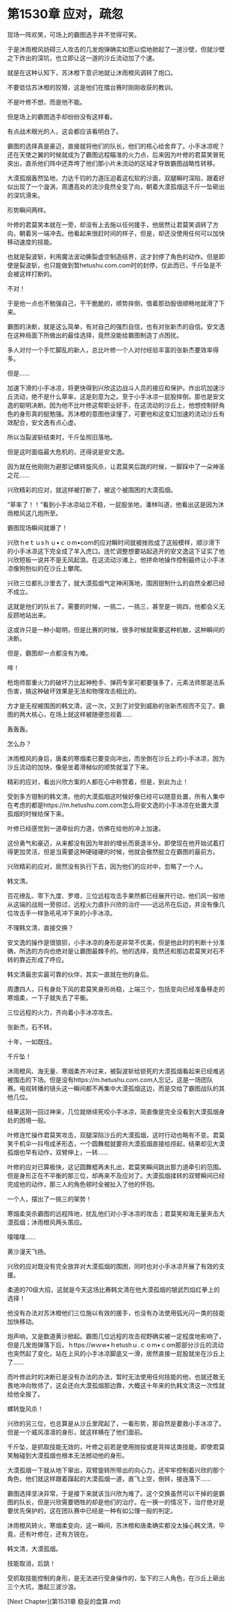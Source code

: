 # 第1530章 应对，疏忽

现场一阵欢笑，可场上的霸图选手并不觉得可笑。

于是沐雨橙风妨碍三人攻击的几发炮弹确实如愿以偿地掀起了一道沙壁，但就沙壁之下炸出的深坑，也立即让这一道的沙丘流动加了个速。

就是在这种认知下，苏沐橙下意识地就让沐雨橙风调转了炮口。

不要低估苏沐橙的狡猾，这是他们在擂台赛时刚刚收获的教训。

不是叶修不想，而是他不能。

但是场上的霸图选手却纷纷没有这样看。

有点战术眼光的人，这会都应该看明白了。

霸图的选择真是豪迈，直接就将他们的队长，他们的核心给舍弃了。小手冰凉呢？还在天使之翼的时候就成为了霸图远程瞄准的火力点，后来因为叶修的君莫笑冒死突出，直杀他们阵中还弄垮了他们那小片未流动的区域才导致霸图战略性转移。

大漠孤烟轰然坠地，力达千钧的力道压迫着这松软的沙面，双腿瞬时深陷，跟着好似出现了一个漩涡，周遭高处的流沙竟然全变了向，朝着大漠孤烟这千斤一坠砸出的深坑滑来。

形势瞬间两样。

叶修的君莫笑本就在一旁，却没有上去施以任何援手，他居然让君莫笑调转了方向，朝着另一端冲去。他看起来很赶时间的样子，但是，却还没使用任何可以加快移动速度的技能。

也就是裂波斩，利用魔法波动撕裂虚空制造结界，这才封停了角色的动作。但是即使是裂波斩，也只能做到暂hetushu.com.com时的封停，仅此而已，千斤坠是不会被这样打断的。

不对！

于是他一点也不勉强自己，干干脆脆的，顺势摔倒，借着那劲股很顺畅地就滑了下来。

霸图的决断，就是这么简单，有对自己的强烈自信，也有对张新杰的自信。安文逸在这种局面下所做出的最佳选择，竟然没能给霸图制造丁点困扰。

多人对付一个手忙脚乱的新人，总比叶修一个人对付经验丰富的张新杰要效率得多。

但是……

加速下滑的小手冰凉，将更快得到兴欣这边战斗人员的接应和保护。炸出坑加速沙丘流动，绝不是什么草率，这是刻意为之。至于小手冰凉一屁股摔倒，那也是安文逸的聪明决断。因为他不比叶修这帮职业好手，在这流动的沙丘上，他想控制好角色的身形真的挺勉强。苏沐橙的意图他读懂了，可要他和这变幻加速的流动沙丘有效配合，安文逸有点心虚。

所以当裂波斩结束时，千斤坠照旧落地。

但是这时面临最大危机的，还得说是安文逸。

因为就在他刚刚为避那记螺转旋风杀，让君莫笑后跳的时候，一脚踩中了一朵神圣之花……

兴欣精彩的应对，就这样被打断了，被这个被围困的大漠孤烟。

“草率了！！”看到小手冰凉站立不稳，一屁股坐地，潘林叫道，他看出这是因为沐雨橙风这几炮所至。

霸图现场瞬间就爆了！

兴欣ｈeｔｕsｈｕ•ｃｏm•coｍ的应对瞬时间就被挫败成了这般模样，顺沙滑下的小手冰凉这下完全成了羊入虎口。连忙调整想要站起逃开的安文逸这下证实了他兴欣短板一说并不是无风起浪。在这流动沙滩上，他拼命地操作控制最终让小手冰凉像狗刨似的在沙丘上攀爬。

兴欣三位都扎沙里去了，就大漠孤烟气定神闲落地，围困钳制什么的自然全都已经不成立。

这就是他们的队长了。需要的时候，一挑二，一挑三，甚至是一挑四，他都会义无反顾地站出来。

这或许只是一种小聪明，但是比赛的时候，很多时候就需要这种机敏，这种瞬间的决断。

但是，霸图却一点都没有为难。

哗！

枪炮师那重火力的破坏力比起神枪手、弹药专家可都要强多了，元素法师那是法系伤害，搞这种破坏效果是无法和物理攻击相比的。

方才是无视被围困的韩文清，这一次，又到了对受到威胁的张新杰视而不见了。霸图的两大核心，在场上就这样被随便忽视着……

轰轰轰。

怎么办？

沐雨橙风的身后，唐柔的寒烟柔已要变向冲出，而坐倒在沙丘上的小手冰凉，因为沙丘流动的加快，像是坐着滑梯似的顺势就溜了下来。

精彩的应对，看出兴欣方案的人都在心中称赞着，但是，到此为止！

受到多方钳制的韩文清，他的大漠孤烟这时候好像已经可以随意处置，所有人集中在考虑的都是https://m.hetushu.com.com怎么将安文逸的小手冰凉在处置大漠孤烟的时候给保下来。

叶修已经感觉到一道牵扯的力道，仿佛在给他的冲上加速。

这份勇气和豪迈，从来都没有因为年龄的增长而衰退半分。即使现在他开始试着打得更加灵活，但是当需要这种硬碰硬的时候，他就会傲然挺立在霸图的最前方。

兴欣精彩的应对，居然没有执行下去，因为他们的应对中，忽略了一个人。

韩文清。

百花缭乱、零下九度、罗塔，三位远程攻击手果然都已经展开行动，他们风一般地从这端的战局一旁掠过，远程火力直扑兴欣的治疗——远远吊在后边，并没有像几位攻击手一样急吼吼冲下来的小手冰凉。

不理韩文清，直接交换？

安文逸的操作是很狼狈，小手冰凉的身形是非常不优美，但是他此时的判断十分准确，所选的方向也绝对是让霸图最棘手的。他的选择，竟然还和那边君莫笑对石不转的靠近形成了呼应。

韩文清最忠实最可靠的伙伴，其实一直就在他的身后。

周遭四人，只有身处下风的君莫笑身形尚稳，上端三个，包括变向已经准备移走的寒烟柔，一下子就失去了平衡。

三位远程的火力，齐向着小手冰凉攻去。

张新杰，石不转。

十年，一如既往。

千斤坠！

沐雨橙风、海无量、寒烟柔齐冲过来，被裂波斩给锁死的大漠孤烟看起来已经难逃被围击的下场。但是没有https://m.hetushu.com.com人忘记，这是一场团队赛。电视转播的镜头这一瞬间都不再集中大漠孤烟这边，而是交给了霸图战队的其他几位。

结果这刚一回过神来，几位就继续死咬小手冰凉，简直像是完全没看到大漠孤烟身处的困境一般。

叶修连忙操作君莫笑攻击，双腿深陷沙丘的大漠孤烟，这时行动也略有不变。君莫笑千机伞一抖甩成矛形态，一个圆舞棍就要将大漠孤烟直接给捞起，结果却见大漠孤烟也早有动作，双臂伸上，一转……

叶修的应对已算极快，这记圆舞棍再未扎出，君莫笑瞬间跳出那力道牵引的范围。但是身形正在不平衡的那三位，却再来不及应对了。大漠孤烟揉转的双臂瞬间已经完成他的动作，那三人的角色顿时全被扯入了他的怀抱。

一个人，摆出了一挑三的架势！

寒烟柔突杀霸图的远程阵地，扰乱他们对小手冰凉的攻击；君莫笑和海无量夹击大漠孤烟；沐雨橙风两头策应。

噗噗噗……

黄沙漫天飞扬。

兴欣的应对既没有完全放弃对大漠孤烟的围困，同时也对小手冰凉开展了有效的支援。

柔道的70级大招，这就是今天这场比赛韩文清在他大漠孤烟的银武烈焰红拳上的选择！

他没有办法对苏沐橙他们三位施以有效的援手，也没有办法使用弧光闪一类的技能加快移动。

炮声响，又是数道黄沙掀起。霸图几位远程的攻击视野确实被一定程度地影响了，但是几发炮弹落下后，ｈttps://wｗw•ｈetushｕ.ｃｏm•ｃom那部分沙丘的流动也突然起了变化，站在上风的小手冰凉脚底又一滑，居然直接一屁股就坐在沙丘上了……

而叶修此时的决断已是没有办法的办法，暂时无法使用任何技能的他，也就还敢无畏地冲向牧师了，这会还向大漠孤烟那边靠，大概这十年来的仇韩文清这一次性就给他全报了。

螺转旋风杀！

兴欣的另三位，也总算是从沙丘里爬起了，一看形势，那自然是要救小手冰凉了。但是一个威风凛凛的身形，就这样横在了他们面前。

千斤坠，是抓取技能无效的，叶修之前若是使用抛投或是背摔这类技能，即使君莫笑触碰到大漠孤烟也根本无法撼动他的身形。

大漠孤烟一下就从地下窜出，双臂旋转所带出的向心力，还牢牢控制着兴欣的那个角色，他们就这样跟着蹿起的大漠孤烟一道，直飞上空，倒转，接连落下……

霸图选择坚决异常，于是接下来就该当兴欣为难了。这个交换虽然可以干掉的是霸图的队长，但是兴欣需要牺牲的却是他们的治疗。在一换一的情况下，治疗绝对是要优先保护的，这在团队赛中已经是一种有如公理一般的判定。

沐雨橙风转火，寒烟柔变向，这一瞬间，苏沐橙和唐柔确实都没太操心韩文清，毕竟，还有叶修在，还有方锐在。

韩文清，大漠孤烟。

技能取消，后跳！

受抓取技能控制的身形，是无法进行受身操作的，坠下的三人角色，在沙丘上砸出三个大坑，激起三波沙浪。



[Next Chapter](第1531章 稳妥的盘算.md)
